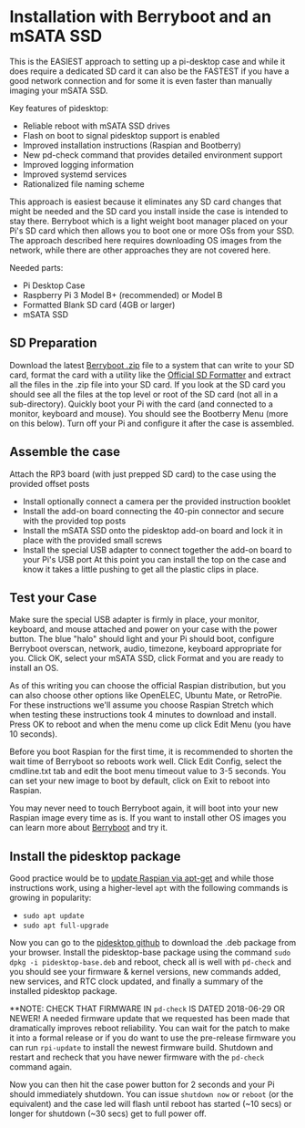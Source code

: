 Installation with Berryboot and an mSATA SSD
============================================
This is the EASIEST approach to setting up a pi-desktop case and while it does require a dedicated SD card it can also be the FASTEST if you have a good network connection and for some it is even faster than manually imaging your mSATA SSD.

Key features of pidesktop:

- Reliable reboot with mSATA SSD drives
- Flash on boot to signal pidesktop support is enabled
- Improved installation instructions (Raspian and Bootberry)
- New pd-check command that provides detailed environment support
- Improved logging information
- Improved systemd services
- Rationalized file naming scheme

This approach is easiest because it eliminates any SD card changes that might be needed and the SD card you install inside the case is intended to stay there.   Berryboot which is a light weight boot manager placed on your Pi's SD card which then allows you to boot one or more OSs from your SSD.  The approach described here requires downloading OS images from the network, while there are other approaches they are not covered here.    

Needed parts:
- Pi Desktop Case
- Raspberry Pi 3 Model B+ (recommended) or Model B
- Formatted Blank SD card (4GB or larger)
- mSATA SSD

SD Preparation
-------------------
Download the latest [Berryboot .zip](https://www.berryterminal.com/doku.php/berryboot) file to a system that can write to your SD card, format the card with a utility like the [Official SD Formatter](https://www.sdcard.org/downloads/index.html) and extract all the files in the .zip file into your SD card.  If you look at the SD card you should see all the files at the top level or root of the SD card (not all in a sub-directory).  Quickly boot your Pi with the card (and connected to a monitor, keyboard and mouse).  You should see the Bootberry Menu (more on this below). Turn off your Pi and configure it after the case is assembled.

Assemble the case
-----------------
Attach the RP3 board (with just prepped SD card) to the case using the provided offset posts
- Install optionally connect a camera per the provided instruction booklet
- Install the add-on board connecting the 40-pin connector and secure with the provided top posts 
- Install the mSATA SSD onto the pidesktop add-on board and lock it in place with the provided small screws
- Install the special USB adapter to connect together the add-on board to your Pi's USB port
At this point you can install the top on the case and know it takes a little pushing to get all the plastic clips in place.

Test your Case
--------------
Make sure the special USB adapter is firmly in place, your monitor, keyboard, and mouse attached and power on your case with the power button.  The blue "halo" should light and your Pi should boot, configure Berryboot overscan, network, audio, timezone, keyboard appropriate for you. Click OK, select your mSATA SSD, click Format and you are ready to install an OS.

As of this writing you can choose the official Raspian distribution, but you can also choose other options like OpenELEC, Ubuntu Mate, or RetroPie.  For these instructions we'll assume you choose Raspian Stretch which when testing these instructions took 4 minutes to download and install.  Press OK to reboot and when the menu come up click Edit Menu (you have 10 seconds).

Before you boot Raspian for the first time, it is recommended to shorten the wait time of Berryboot so reboots work well.  Click Edit Config, select the cmdline.txt tab and edit the boot menu timeout value to 3-5 seconds.  You can set your new image to boot by default, click on Exit to reboot into Raspian.

You may never need to touch Berryboot again, it will boot into your new Raspian image every time as is.  If you want to install other OS images you can learn more about [Berryboot](https://berryterminal.com/doku.php/berryboot) and try it.

Install the pidesktop package
-----------------------------
Good practice would be to [update Raspian via apt-get](https://www.raspberrypi.org/documentation/raspbian/updating.md) and while those instructions work, using a higher-level `apt` with the following commands is growing in popularity:
- `sudo apt update`
- `sudo apt full-upgrade`

Now you can go to the [pidesktop github](http://github.com/hoopsurfer/pidesktop) to download the .deb package from your browser. Install the pidesktop-base package using the command `sudo dpkg -i pidesktop-base.deb` and reboot, check all is well with `pd-check` and you should see your firmware & kernel versions, new commands added, new services, and RTC clock updated, and finally a summary of the installed pidesktop package.

**NOTE: CHECK THAT FIRMWARE IN `pd-check` IS DATED 2018-06-29 OR NEWER! A needed firmware update that we requested has been made that dramatically improves reboot reliability.  You can wait for the patch to make it into a formal release or if you do want to use the pre-release firmware you can run `rpi-update` to install the newest firmware build. Shutdown and restart and recheck that you have newer firmware with the `pd-check` command again.

Now you can then hit the case power button for 2 seconds and your Pi should immediately shutdown.  You can issue `shutdown now` or `reboot` (or the equivalent) and the case led will flash until reboot has started (~10 secs) or longer for shutdown (~30 secs) get to full power off.

